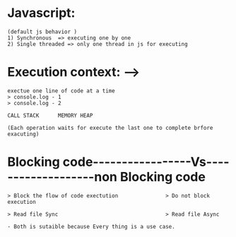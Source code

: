 # Javascript:
    (default js behavior )
    1) Synchronous  => executing one by one
    2) Single threaded => only one thread in js for executing

# Execution context: -->
    exectue one line of code at a time
    > console.log - 1
    > console.log - 2

    CALL STACK      MEMORY HEAP

    (Each operation waits for execute the last one to complete brfore exacuting)


# Blocking code-----------------Vs-------------------non Blocking code
    
    > Block the flow of code exectution               > Do not block execution
   
    > Read file Sync                                  > Read file Async

    - Both is sutaible because Every thing is a use case.

